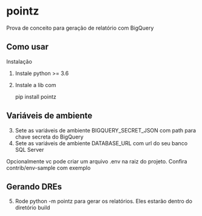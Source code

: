 # pointz
Prova de conceito para geração de relatório com BigQuery

## Como usar

Instalação
1. Instale python >= 3.6
2. Instale a lib com
    
   pip install pointz

## Variáveis de ambiente   
3. Sete as variáveis de ambiente BIGQUERY_SECRET_JSON com path para chave secreta do BigQuery
4. Sete as variáveis de ambiente DATABASE_URL com url do seu banco SQL Server

Opcionalmente vc pode criar um arquivo .env na raiz do projeto. Confira contrib/env-sample com exemplo

## Gerando DREs

5. Rode python -m pointz para gerar os relatórios. Eles estarão dentro do diretório build   
   
    
